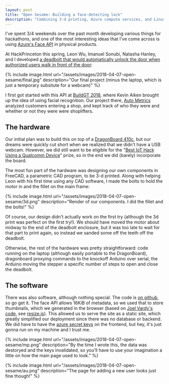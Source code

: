 ```yaml
---
layout: post
title: "Open Sesame: Building a face-detecting lock"
description: "Combining 3-d printing, Azure compute services, and Linux into a self-unlocking deadbolt"
---
```


I've spent 3/4 weekends over the past month developing various things for
hackathons, and one of the most interesting ideas that I've come across is
using [Azure's Face API][azure-face] in physical products.

At HackPrinceton this spring, Leon Wu, Imanuel Sonubi, Natasha
Hanley, and I developed [a deadbolt that would automatically unlock the door
when authorized users walk in front of the door][open-sesame]:

{% include image.html
    url="/assets/images/2018-04-07-open-sesame/final.jpg"
    description="Our final project (minus the laptop, which is just a temporary subsitute for a webcam)" %}

I first got started with this API at [BuildGT 2018][], where Kevin Aiken
brought up the idea of using facial recognition. Our project there, [Auto
Metrics][] analyzed customers entering a shop, and kept track of who they were
and whether or not they were were shoplifters.

[azure-face]: https://azure.microsoft.com/en-us/services/cognitive-services/face/
[BuildGT 2018]: https://buildgt-2018.devpost.com/
[Auto Metrics]: https://devpost.com/software/auto-metrics
[open-sesame]: https://devpost.com/software/open-sesame-dj0leg

## The hardware

Our initial plan was to build this on top of a [DragonBoard 410c][], but our
dreams were quickly cut short when we realized that we didn't have a USB
webcam. However, we did still want to be eligible for the "[Best IoT Hack Using
a Qualcomm Device][best-iot]" prize, so in the end we did (barely) incorporate
the board.

The most fun part of the hardware was designing our own components in FreeCAD,
a parametric CAD program, to be 3-d printed. Along with helping Leon with his
first time using any CAD software, I made the bolts to hold the motor in and
the fillet on the main frame:

{% include image.html
    url="/assets/images/2018-04-07-open-sesame/3d.png"
    description="Render of our components. I did the fillet and the bolts!" %}

Of course, our design didn't actually work on the first try (although the 3d
print was perfect on the first try!). We should have moved the motor about
midway to the end of the deadbolt enclosure, but it was too late to wait for
that part to print again, so instead we sanded some off the teeth off the
deadbolt.

Otherwise, the rest of the hardware was pretty straightforward: code running on
the laptop (although easily portable to the DragonBoard), dragonboard proxying
commands to the knockoff Arduino over serial, the Arduino moving the stepper a
specific number of steps to open and close the deadbolt.

[DragonBoard 410c]: https://developer.qualcomm.com/hardware/dragonboard-410c
[best-iot]: https://hackprinceton-spr18.devpost.com/

## The software

There was also software, although nothing special. The code is [on github][],
so go get it. The face API allows 16KiB of metadata, so we used that to store
thumbnails, which we generated in the browser (based on [Joel Vardy's
code][jv-code], see [resize.js][]). This allowed us to serve the site as a
static site, which greatly simplified our deployment since there was no
database or backend. We did have to have the [azure secret keys][secret] on the
frontend, but hey, it's just gonna run on my machine and I trust me.

{% include image.html
    url="/assets/images/2018-04-07-open-sesame/mp.png"
    description="By the time I wrote this, the data was destoryed and the keys
    invalidated, so you'll have to use your imagination a little on how the
    main page used to look." %}

{% include image.html
    url="/assets/images/2018-04-07-open-sesame/au.png"
    description="The page for adding a new user looks just fine though!" %}

[on github]: https://github.com/flaviut/hackprinceton-s2018
[jv-code]: https://github.com/joelvardy/javascript-image-upload
[resize.js]: https://github.com/flaviut/hackprinceton-s2018/blob/master/frontend/js/resize.js
[secret]: https://github.com/flaviut/hackprinceton-s2018/blob/master/frontend/js/azure.js#L12

